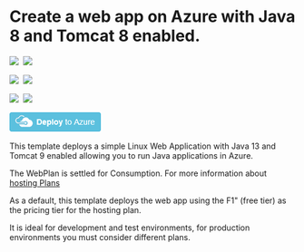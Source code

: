# Create a web app on Azure with Java 8 and Tomcat 8 enabled.

<IMG SRC="https://azurequickstartsservice.blob.core.windows.net/badges/201-web-app-java-tomcat/PublicLastTestDate.svg" />&nbsp;
<IMG SRC="https://azurequickstartsservice.blob.core.windows.net/badges/201-web-app-java-tomcat/PublicDeployment.svg" />&nbsp;

<IMG SRC="https://azurequickstartsservice.blob.core.windows.net/badges/201-web-app-java-tomcat/FairfaxLastTestDate.svg" />&nbsp;
<IMG SRC="https://azurequickstartsservice.blob.core.windows.net/badges/201-web-app-java-tomcat/FairfaxDeployment.svg" />&nbsp;

<IMG SRC="https://azurequickstartsservice.blob.core.windows.net/badges/201-web-app-java-tomcat/BestPracticeResult.svg" />&nbsp;
<IMG SRC="https://azurequickstartsservice.blob.core.windows.net/badges/201-web-app-java-tomcat/CredScanResult.svg" />&nbsp;

<a href="https://portal.azure.com/#create/Microsoft.Template/uri/https%3A%2F%2Fraw.githubusercontent.com%2FAzure%2Fazure-quickstart-templates%2Fmaster%2F201-web-app-java-tomcat%2Fazuredeploy.json" target="_blank">
    <img src="https://raw.githubusercontent.com/Azure/azure-quickstart-templates/master/1-CONTRIBUTION-GUIDE/images/deploytoazure.png"/>
</a>

This template deploys a simple Linux Web Application with Java 13 and Tomcat 9 enabled allowing you to run Java applications in Azure.  

 The WebPlan is settled for Consumption. For more information about [hosting Plans](https://azure.microsoft.com/pricing/details/app-service/linux)
 
 As a default, this template deploys the web app using the F1" (free tier) as the pricing tier for the hosting plan.
 
 It is ideal for development and test environments, for production environments you must consider different plans.
